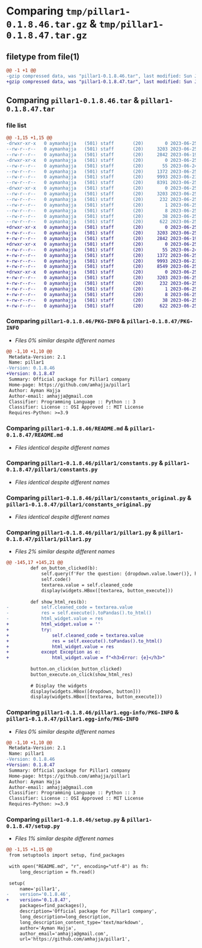 # Comparing `tmp/pillar1-0.1.8.46.tar.gz` & `tmp/pillar1-0.1.8.47.tar.gz`

## filetype from file(1)

```diff
@@ -1 +1 @@
-gzip compressed data, was "pillar1-0.1.8.46.tar", last modified: Sun Jun 25 23:26:44 2023, max compression
+gzip compressed data, was "pillar1-0.1.8.47.tar", last modified: Sun Jun 25 23:37:27 2023, max compression
```

## Comparing `pillar1-0.1.8.46.tar` & `pillar1-0.1.8.47.tar`

### file list

```diff
@@ -1,15 +1,15 @@
-drwxr-xr-x   0 aymanhajja   (501) staff       (20)        0 2023-06-25 23:26:44.801812 pillar1-0.1.8.46/
--rw-r--r--   0 aymanhajja   (501) staff       (20)     3203 2023-06-25 23:26:44.801050 pillar1-0.1.8.46/PKG-INFO
--rw-r--r--   0 aymanhajja   (501) staff       (20)     2842 2023-06-19 22:34:12.000000 pillar1-0.1.8.46/README.md
-drwxr-xr-x   0 aymanhajja   (501) staff       (20)        0 2023-06-25 23:26:44.796596 pillar1-0.1.8.46/pillar1/
--rw-r--r--   0 aymanhajja   (501) staff       (20)       55 2023-06-24 20:02:24.000000 pillar1-0.1.8.46/pillar1/__init__.py
--rw-r--r--   0 aymanhajja   (501) staff       (20)     1372 2023-06-25 23:21:21.000000 pillar1-0.1.8.46/pillar1/constants.py
--rw-r--r--   0 aymanhajja   (501) staff       (20)     9993 2023-06-23 13:24:20.000000 pillar1-0.1.8.46/pillar1/constants_original.py
--rw-r--r--   0 aymanhajja   (501) staff       (20)     8391 2023-06-25 23:26:07.000000 pillar1-0.1.8.46/pillar1/pillar1.py
-drwxr-xr-x   0 aymanhajja   (501) staff       (20)        0 2023-06-25 23:26:44.797480 pillar1-0.1.8.46/pillar1.egg-info/
--rw-r--r--   0 aymanhajja   (501) staff       (20)     3203 2023-06-25 23:26:44.000000 pillar1-0.1.8.46/pillar1.egg-info/PKG-INFO
--rw-r--r--   0 aymanhajja   (501) staff       (20)      232 2023-06-25 23:26:44.000000 pillar1-0.1.8.46/pillar1.egg-info/SOURCES.txt
--rw-r--r--   0 aymanhajja   (501) staff       (20)        1 2023-06-25 23:26:44.000000 pillar1-0.1.8.46/pillar1.egg-info/dependency_links.txt
--rw-r--r--   0 aymanhajja   (501) staff       (20)        8 2023-06-25 23:26:44.000000 pillar1-0.1.8.46/pillar1.egg-info/top_level.txt
--rw-r--r--   0 aymanhajja   (501) staff       (20)       38 2023-06-25 23:26:44.801864 pillar1-0.1.8.46/setup.cfg
--rw-r--r--   0 aymanhajja   (501) staff       (20)      622 2023-06-25 23:26:44.000000 pillar1-0.1.8.46/setup.py
+drwxr-xr-x   0 aymanhajja   (501) staff       (20)        0 2023-06-25 23:37:27.139898 pillar1-0.1.8.47/
+-rw-r--r--   0 aymanhajja   (501) staff       (20)     3203 2023-06-25 23:37:27.139773 pillar1-0.1.8.47/PKG-INFO
+-rw-r--r--   0 aymanhajja   (501) staff       (20)     2842 2023-06-19 22:34:12.000000 pillar1-0.1.8.47/README.md
+drwxr-xr-x   0 aymanhajja   (501) staff       (20)        0 2023-06-25 23:37:27.139049 pillar1-0.1.8.47/pillar1/
+-rw-r--r--   0 aymanhajja   (501) staff       (20)       55 2023-06-24 20:02:24.000000 pillar1-0.1.8.47/pillar1/__init__.py
+-rw-r--r--   0 aymanhajja   (501) staff       (20)     1372 2023-06-25 23:21:21.000000 pillar1-0.1.8.47/pillar1/constants.py
+-rw-r--r--   0 aymanhajja   (501) staff       (20)     9993 2023-06-23 13:24:20.000000 pillar1-0.1.8.47/pillar1/constants_original.py
+-rw-r--r--   0 aymanhajja   (501) staff       (20)     8549 2023-06-25 23:37:24.000000 pillar1-0.1.8.47/pillar1/pillar1.py
+drwxr-xr-x   0 aymanhajja   (501) staff       (20)        0 2023-06-25 23:37:27.139582 pillar1-0.1.8.47/pillar1.egg-info/
+-rw-r--r--   0 aymanhajja   (501) staff       (20)     3203 2023-06-25 23:37:27.000000 pillar1-0.1.8.47/pillar1.egg-info/PKG-INFO
+-rw-r--r--   0 aymanhajja   (501) staff       (20)      232 2023-06-25 23:37:27.000000 pillar1-0.1.8.47/pillar1.egg-info/SOURCES.txt
+-rw-r--r--   0 aymanhajja   (501) staff       (20)        1 2023-06-25 23:37:27.000000 pillar1-0.1.8.47/pillar1.egg-info/dependency_links.txt
+-rw-r--r--   0 aymanhajja   (501) staff       (20)        8 2023-06-25 23:37:27.000000 pillar1-0.1.8.47/pillar1.egg-info/top_level.txt
+-rw-r--r--   0 aymanhajja   (501) staff       (20)       38 2023-06-25 23:37:27.139943 pillar1-0.1.8.47/setup.cfg
+-rw-r--r--   0 aymanhajja   (501) staff       (20)      622 2023-06-25 23:37:26.000000 pillar1-0.1.8.47/setup.py
```

### Comparing `pillar1-0.1.8.46/PKG-INFO` & `pillar1-0.1.8.47/PKG-INFO`

 * *Files 0% similar despite different names*

```diff
@@ -1,10 +1,10 @@
 Metadata-Version: 2.1
 Name: pillar1
-Version: 0.1.8.46
+Version: 0.1.8.47
 Summary: Official package for Pillar1 company
 Home-page: https://github.com/amhajja/pillar1
 Author: Ayman Hajja
 Author-email: amhajja@gmail.com
 Classifier: Programming Language :: Python :: 3
 Classifier: License :: OSI Approved :: MIT License
 Requires-Python: >=3.9
```

### Comparing `pillar1-0.1.8.46/README.md` & `pillar1-0.1.8.47/README.md`

 * *Files identical despite different names*

### Comparing `pillar1-0.1.8.46/pillar1/constants.py` & `pillar1-0.1.8.47/pillar1/constants.py`

 * *Files identical despite different names*

### Comparing `pillar1-0.1.8.46/pillar1/constants_original.py` & `pillar1-0.1.8.47/pillar1/constants_original.py`

 * *Files identical despite different names*

### Comparing `pillar1-0.1.8.46/pillar1/pillar1.py` & `pillar1-0.1.8.47/pillar1/pillar1.py`

 * *Files 2% similar despite different names*

```diff
@@ -145,17 +145,21 @@
         def on_button_clicked(b):
             self.query(f'For the question: {dropdown.value.lower()}, here is the SQL, ```sql')
             self.code()
             textarea.value = self.cleaned_code
             display(widgets.HBox([textarea, button_execute]))
 
         def show_html_res(b):
-            self.cleaned_code = textarea.value
-            res = self.execute().toPandas().to_html()
-            html_widget.value = res
+            html_widget.value = ''
+            try:
+                self.cleaned_code = textarea.value
+                res = self.execute().toPandas().to_html()
+                html_widget.value = res
+            except Exception as e:
+                html_widget.value = f"<h3>Error: {e}</h3>"
 
         button.on_click(on_button_clicked)
         button_execute.on_click(show_html_res)
 
         # Display the widgets
         display(widgets.HBox([dropdown, button]))
         display(widgets.HBox([textarea, button_execute]))
```

### Comparing `pillar1-0.1.8.46/pillar1.egg-info/PKG-INFO` & `pillar1-0.1.8.47/pillar1.egg-info/PKG-INFO`

 * *Files 0% similar despite different names*

```diff
@@ -1,10 +1,10 @@
 Metadata-Version: 2.1
 Name: pillar1
-Version: 0.1.8.46
+Version: 0.1.8.47
 Summary: Official package for Pillar1 company
 Home-page: https://github.com/amhajja/pillar1
 Author: Ayman Hajja
 Author-email: amhajja@gmail.com
 Classifier: Programming Language :: Python :: 3
 Classifier: License :: OSI Approved :: MIT License
 Requires-Python: >=3.9
```

### Comparing `pillar1-0.1.8.46/setup.py` & `pillar1-0.1.8.47/setup.py`

 * *Files 1% similar despite different names*

```diff
@@ -1,15 +1,15 @@
 from setuptools import setup, find_packages
 
 with open("README.md", "r", encoding="utf-8") as fh:
     long_description = fh.read()
 
 setup(
     name='pillar1',
-    version='0.1.8.46',
+    version='0.1.8.47',
     packages=find_packages(),
     description='Official package for Pillar1 company',
     long_description=long_description,
     long_description_content_type='text/markdown',
     author='Ayman Hajja',
     author_email='amhajja@gmail.com',
     url='https://github.com/amhajja/pillar1',
```

